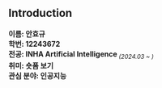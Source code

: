 ## Introduction
<strong>이름: 안효규</strong><br>
<strong>학번: 12243672</strong><br>
<strong>전공: INHA Artificial Intelligence</strong><sub><i> (2024.03 ~ )</i></sub><br>
<strong>취미: 숏폼 보기</strong><br>
<strong>관심 분야: 인공지능</strong>